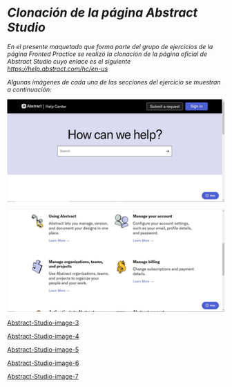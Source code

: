 # _Clonación de la página Abstract Studio_

_En el presente maquetado que forma parte del grupo de ejercicios de la página Fronted Practice se realizó la clonación de la página oficial de Abstract Studio cuyo enlace es el siguiente https://help.abstract.com/hc/en-us_

_Algunas imágenes de cada una de las secciones del ejercicio se muestran a continuación:_

![Abstract-Studio-image-1](assets/abstract-studio-image-1.JPG "Abstract-Studio-image-1")

![Abstract-Studio-image-2](assets/abstract-studio-image-2.JPG "Abstract-Studio-image-2")

[Abstract-Studio-image-3](assets/abstract-studio-image-3.JPG "Abstract-Studio-image-3")

[Abstract-Studio-image-4](assets/abstract-studio-image-4.JPG "Abstract-Studio-image-4")

[Abstract-Studio-image-5](assets/abstract-studio-image-5.JPG "Abstract-Studio-image-5")

[Abstract-Studio-image-6](assets/abstract-studio-image-6.JPG "Abstract-Studio-image-6")

[Abstract-Studio-image-7](assets/abstract-studio-image-7.JPG "Abstract-Studio-image-7")
